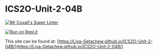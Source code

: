 # ICS2O-Unit-2-04B

[![Mr Coxall's Super Linter](https://github.com/Liya-Getachew/ICS2O-Unit-2-04B/workflows/Mr%20Coxall's%20Super%20Linter/badge.svg)](https://github.com/Liya-Getachew/ICS2O-Unit-2-04Bt/actions)

[![Run on Repl.it](https://repl.it/badge/github/Liya-Getachew/ICS2O-Unit-2-04B)](https://repl.it/github/Liya-Getachew/ICS2O-Unit-2-04B)

This site can be found at: [https://Liya-Getachew.github.io/ICS2O-Unit-2-04B/](https://Liya-Getachew.github.io/ICS2O-Unit-2-04B/)
